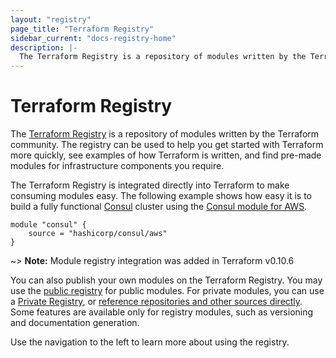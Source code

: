 ```yaml
---
layout: "registry"
page_title: "Terraform Registry"
sidebar_current: "docs-registry-home"
description: |-
  The Terraform Registry is a repository of modules written by the Terraform community.
---
```


# Terraform Registry

The [Terraform Registry](https://registry.terraform.io) is a repository
of modules written by the Terraform community. The registry can be used to
help you get started with Terraform more quickly, see examples of how
Terraform is written, and find pre-made modules for infrastructure components
you require.

The Terraform Registry is integrated directly into Terraform to make
consuming modules easy. The following example shows how easy it is to
build a fully functional [Consul](https://www.consul.io) cluster using the
[Consul module for AWS](https://registry.terraform.io/modules/hashicorp/consul/aws).

```hcl
module "consul" {
	source = "hashicorp/consul/aws"
}
```

~> **Note:** Module registry integration was added in Terraform v0.10.6

You can also publish your own modules on the Terraform Registry. You may
use the [public registry](https://registry.terraform.io) for public modules.
For private modules, you can use a [Private Registry](/docs/registry/private.html),
or [reference repositories and other sources directly](/docs/modules/sources.html).
Some features are available only for registry modules, such as versioning
and documentation generation.

Use the navigation to the left to learn more about using the registry.
